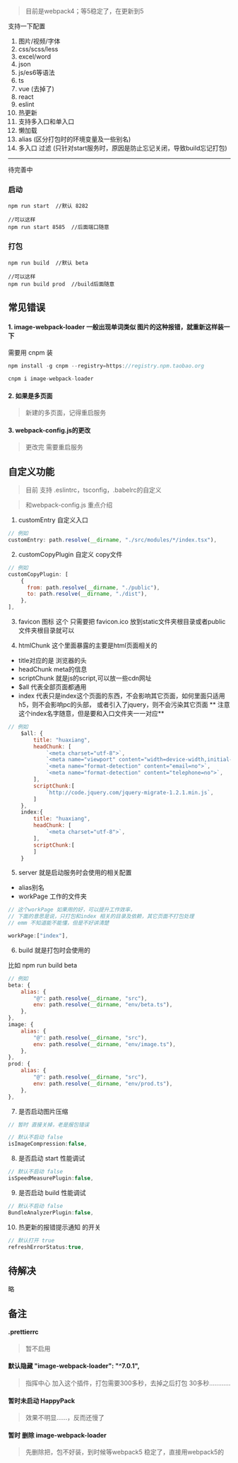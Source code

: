 > 目前是webpack4；等5稳定了，在更新到5

支持一下配置
1. 图片/视频/字体
2. css/scss/less
3. excel/word
4. json
5. js/es6等语法
6. ts
7. vue (去掉了)
8. react
9. eslint
10. 热更新
11. 支持多入口和单入口
12. 懒加载 
13. alias (区分打包时的环境变量及一些别名)
14. 多入口 过滤 (只针对start服务时，原因是防止忘记关闭，导致build忘记打包)
---
待完善中


### 启动
```
npm run start  //默认 8282

//可以这样
npm run start 8585  //后面端口随意
```

### 打包 
```
npm run build  //默认 beta

//可以这样
npm run build prod  //build后面随意
```

## 常见错误

#### 1. image-webpack-loader  一般出现单词类似 图片的这种报错，就重新这样装一下

需要用 cnpm 装

```javascript
npm install -g cnpm --registry=https://registry.npm.taobao.org

cnpm i image-webpack-loader
```

#### 2. 如果是多页面
> 新建的多页面，记得重启服务

#### 3. webpack-config.js的更改
> 更改完 需要重启服务

## 自定义功能

> 目前 支持 .eslintrc，tsconfig，.babelrc的自定义

> 和webpack-config.js  重点介绍

1. customEntry 自定义入口

```javascript
// 例如
customEntry: path.resolve(__dirname, "./src/modules/*/index.tsx"),
```

2. customCopyPlugin 自定义 copy文件
```javascript
// 例如
customCopyPlugin: [
    {
      from: path.resolve(__dirname, "./public"),
      to: path.resolve(__dirname, "./dist"),
    },
],
```
3. favicon 图标
这个 只需要把 favicon.ico 放到static文件夹根目录或者public文件夹根目录就可以

4. htmlChunk  这个里面暴露的主要是html页面相关的

* title对应的是 浏览器的头
* headChunk  meta的信息
* scriptChunk 就是js的script,可以放一些cdn网址
* $all 代表全部页面都通用
* index 代表只是index这个页面的东西，不会影响其它页面，如何里面只适用h5，则不会影响pc的头部，  或者引入了jquery，则不会污染其它页面  ** 注意这个index名字随意，但是要和入口文件夹一一对应**

```javascript
// 例如
    $all: {
        title: "huaxiang",
        headChunk: [
            `<meta charset="utf-8">`,
            `<meta name="viewport" content="width=device-width,initial-scale=1,minimum-scale=1,maximum-scale=1,user-scalable=no"/>`,
            `<meta name="format-detection" content="email=no">`,
            `<meta name="format-detection" content="telephone=no">`,
        ],
        scriptChunk:[
            `http://code.jquery.com/jquery-migrate-1.2.1.min.js`,
        ]
    },  
    index:{
        title: "huaxiang",
        headChunk: [
            `<meta charset="utf-8">`,
        ],
        scriptChunk:[
        ]
    }
```

5. server 就是启动服务时会使用的相关配置

* alias别名
* workPage 工作的文件夹
```JavaScript
// 这个workPage 如果用的好，可以提升工作效率，
// 下面的意思是说，只打包和index 相关的目录及依赖，其它页面不打包处理
// emm 不知道能不能懂，但是不好讲清楚

workPage:["index"],
```


6. build 就是打包时会使用的

比如 npm run build beta


```javascript
// 例如
beta: {
    alias: {
        "@": path.resolve(__dirname, "src"),
        env: path.resolve(__dirname, "env/beta.ts"),
    },
},
image: {
    alias: {
        "@": path.resolve(__dirname, "src"),
        env: path.resolve(__dirname, "env/image.ts"),
    },
},
prod: {
    alias: {
        "@": path.resolve(__dirname, "src"),
        env: path.resolve(__dirname, "env/prod.ts"),
    },
},
```

7. 是否启动图片压缩

```javascript
// 暂时 直接关掉，老是报包错误

// 默认不启动 false
isImageCompression:false,

```

8. 是否启动 start 性能调试
```javascript
// 默认不启动 false
isSpeedMeasurePlugin:false,
```

9. 是否启动 build 性能调试
```javascript
// 默认不启动 false
BundleAnalyzerPlugin:false,
```
10. 热更新的报错提示通知 的开关
```javascript
// 默认打开 true
refreshErrorStatus:true,
```

## 待解决 

略


## 备注

#### .prettierrc 

> 暂不启用

#### 默认隐藏 "image-webpack-loader": "^7.0.1",
> 指挥中心 加入这个插件，打包需要300多秒，去掉之后打包 30多秒............

#### 暂时未启动 HappyPack

> 效果不明显......，反而还慢了


#### 暂时 删除 image-webpack-loader
> 先删除把，包不好装，到时候等webpack5 稳定了，直接用webpack5的
